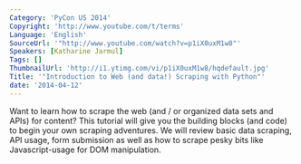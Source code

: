 ```yaml
---
Category: 'PyCon US 2014'
Copyright: 'http://www.youtube.com/t/terms'
Language: 'English'
SourceUrl: '"http://www.youtube.com/watch?v=p1iX0uxM1w8"'
Speakers: [Katharine Jarmul]
Tags: []
ThumbnailUrl: 'http://i1.ytimg.com/vi/p1iX0uxM1w8/hqdefault.jpg'
Title: '"Introduction to Web (and data!) Scraping with Python"'
date: '2014-04-12'
---
```

Want to learn how to scrape the web (and / or organized data sets and APIs) for content? This tutorial will give you the building blocks (and code) to begin your own scraping adventures. We will review basic data scraping, API usage, form submission as well as how to scrape pesky bits like Javascript-usage for DOM manipulation.